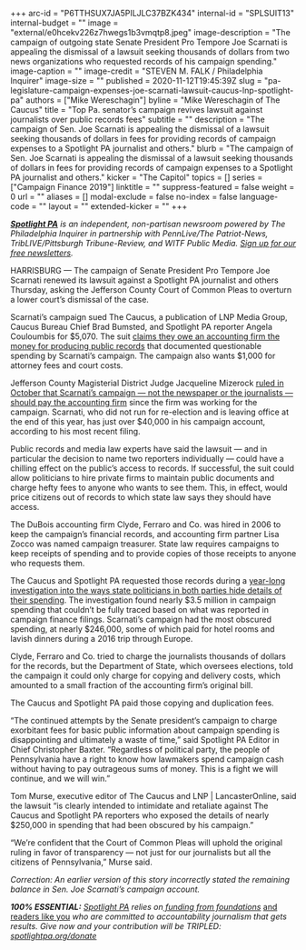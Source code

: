 +++
arc-id = "P6TTHSUX7JA5PILJLC37BZK434"
internal-id = "SPLSUIT13"
internal-budget = ""
image = "external/e0hcekv226z7hwegs1b3vmqtp8.jpeg"
image-description = "The campaign of outgoing state Senate President Pro Tempore Joe Scarnati is appealing the dismissal of a lawsuit seeking thousands of dollars from two news organizations who requested records of his campaign spending."
image-caption = ""
image-credit = "STEVEN M. FALK / Philadelphia Inquirer"
image-size = ""
published = 2020-11-12T19:45:39Z
slug = "pa-legislature-campaign-expenses-joe-scarnati-lawsuit-caucus-lnp-spotlight-pa"
authors = ["Mike Wereschagin"]
byline = "Mike Wereschagin of The Caucus"
title = "Top Pa. senator’s campaign revives lawsuit against journalists over public records fees"
subtitle = ""
description = "The campaign of Sen. Joe Scarnati is appealing the dismissal of a lawsuit seeking thousands of dollars in fees for providing records of campaign expenses to a Spotlight PA journalist and others."
blurb = "The campaign of Sen. Joe Scarnati is appealing the dismissal of a lawsuit seeking thousands of dollars in fees for providing records of campaign expenses to a Spotlight PA journalist and others."
kicker = "The Capitol"
topics = []
series = ["Campaign Finance 2019"]
linktitle = ""
suppress-featured = false
weight = 0
url = ""
aliases = []
modal-exclude = false
no-index = false
language-code = ""
layout = ""
extended-kicker = ""
+++

<a href="https://www.spotlightpa.org/"><i><b>Spotlight PA</b></i></a><i> is an independent, non-partisan newsroom powered by The Philadelphia Inquirer in partnership with PennLive/The Patriot-News, TribLIVE/Pittsburgh Tribune-Review, and WITF Public Media. </i><a href="https://www.spotlightpa.org/newsletters"><i>Sign up for our free newsletters</i></a><i>.</i>

HARRISBURG — The campaign of Senate President Pro Tempore Joe Scarnati renewed its lawsuit against a Spotlight PA journalist and others Thursday, asking the Jefferson County Court of Common Pleas to overturn a lower court’s dismissal of the case.

Scarnati’s campaign sued The Caucus, a publication of LNP Media Group, Caucus Bureau Chief Brad Bumsted, and Spotlight PA reporter Angela Couloumbis for $5,070. The suit <a href="https://www.spotlightpa.org/news/2020/09/pa-joseph-scarnati-lawsuit-campaign-spending-spotlight-pa-the-caucus/" target=_blank>claims they owe an accounting firm the money for producing public records</a> that documented questionable spending by Scarnati’s campaign. The campaign also wants $1,000 for attorney fees and court costs.

Jefferson County Magisterial District Judge Jacqueline Mizerock <a href="https://www.spotlightpa.org/news/2020/10/pa-lawsuit-spotlight-pa-joe-scarnati-campaign-dismissed/" target=_blank>ruled in October that Scarnati’s campaign — not the newspaper or the journalists — should pay the accounting firm</a> since the firm was working for the campaign. Scarnati, who did not run for re-election and is leaving office at the end of this year, has just over $40,000 in his campaign account, according to his most recent filing.

Public records and media law experts have said the lawsuit — and in particular the decision to name two reporters individually — could have a chilling effect on the public’s access to records. If successful, the suit could allow politicians to hire private firms to maintain public documents and charge hefty fees to anyone who wants to see them. This, in effect, would price citizens out of records to which state law says they should have access.

<script src="https://www.spotlightpa.org/embed.js" async></script><div data-spl-embed-version="1" data-spl-src="https://www.spotlightpa.org/embeds/donate/?teaser_text=Help%20Spotlight%20PA%20fight%20for%20transparency%20and%20against%20attacks%20on%20free%20and%20independent%20journalism%20by%20becoming%20a%20member%20today.%20%3Cb%3EFor%20a%20limited%20time%2C%20all%20contributions%20will%20be%20DOUBLED.%3C%2Fb%3E&cta_text=YES%2C%20I%20WILL%20HELP&eyebrow_text=BECOME%20A%20MEMBER"></div>

The DuBois accounting firm Clyde, Ferraro and Co. was hired in 2006 to keep the campaign’s financial records, and accounting firm partner Lisa Zocco was named campaign treasurer. State law requires campaigns to keep receipts of spending and to provide copies of those receipts to anyone who requests them.

The Caucus and Spotlight PA requested those records during a <a href="https://www.spotlightpa.org/series/campaign-finance-2019/" target=_blank>year-long investigation into the ways state politicians in both parties hide details of their spending</a>. The investigation found nearly $3.5 million in campaign spending that couldn’t be fully traced based on what was reported in campaign finance filings. Scarnati’s campaign had the most obscured spending, at nearly $246,000, some of which paid for hotel rooms and lavish dinners during a 2016 trip through Europe.

Clyde, Ferraro and Co. tried to charge the journalists thousands of dollars for the records, but the Department of State, which oversees elections, told the campaign it could only charge for copying and delivery costs, which amounted to a small fraction of the accounting firm’s original bill.

The Caucus and Spotlight PA paid those copying and duplication fees.

“The continued attempts by the Senate president’s campaign to charge exorbitant fees for basic public information about campaign spending is disappointing and ultimately a waste of time,” said Spotlight PA Editor in Chief Christopher Baxter. “Regardless of political party, the people of Pennsylvania have a right to know how lawmakers spend campaign cash without having to pay outrageous sums of money. This is a fight we will continue, and we will win.”

Tom Murse, executive editor of The Caucus and LNP | LancasterOnline, said the lawsuit “is clearly intended to intimidate and retaliate against The Caucus and Spotlight PA reporters who exposed the details of nearly $250,000 in spending that had been obscured by his campaign.”

“We’re confident that the Court of Common Pleas will uphold the original ruling in favor of transparency — not just for our journalists but all the citizens of Pennsylvania,” Murse said.

<i>Correction: An earlier version of this story incorrectly stated the remaining balance in Sen. Joe Scarnati’s campaign account.</i>

<i><b>100% ESSENTIAL:</b></i><i> </i><a href="https://www.spotlightpa.org/"><i>Spotlight PA</i></a><i> relies on</i><a href="https://www.spotlightpa.org/support"><i> funding from foundations</i></a><i> </i><a href="https://www.spotlightpa.org/support">and readers like you</a><i> who are committed to accountability journalism that gets results. Give now and your contribution will be TRIPLED: </i><a href="http://spotlightpa.org/donate"><i>spotlightpa.org/donate</i></a>
